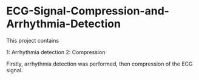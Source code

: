 # ECG-Signal-Compression-and-Arrhythmia-Detection

This project contains 

1: Arrhythmia detection
2: Compression

Firstly, arrhythmia detection was performed, then compression of the ECG signal.
